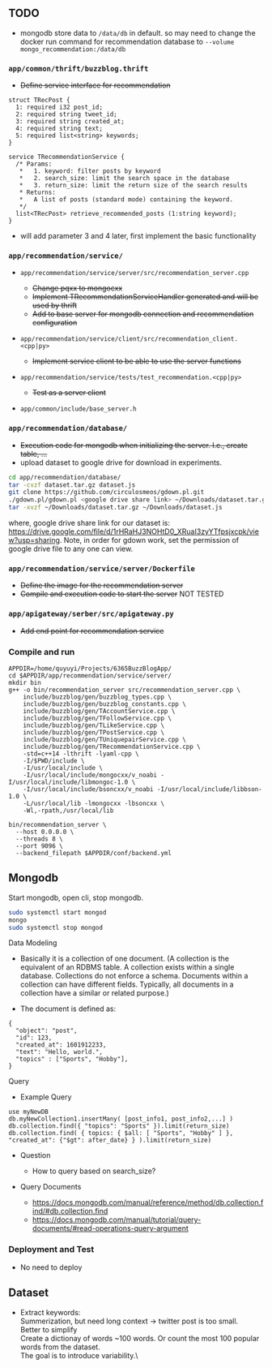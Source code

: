 ## TODO
- mongodb store data to `/data/db` in default. so may need to change the docker run command for recommendation database to `--volume mongo_recommendation:/data/db`

### `app/common/thrift/buzzblog.thrift`
- <s>Define service interface for recommendation</s>
```thrift
struct TRecPost {
  1: required i32 post_id;
  2: required string tweet_id;
  3: required string created_at;
  4: required string text;
  5: required list<string> keywords;
}

service TRecommendationService {
  /* Params:
   *   1. keyword: filter posts by keyword
   *   2. search_size: limit the search space in the database
   *   3. return_size: limit the return size of the search results
   * Returns:
   *   A list of posts (standard mode) containing the keyword.
   */
  list<TRecPost> retrieve_recommended_posts (1:string keyword);
}
```

- will add parameter 3 and 4 later, first implement the basic functionality

### `app/recommendation/service/`
- `app/recommendation/service/server/src/recommendation_server.cpp`
    - <s>Change pqxx to mongocxx</s>
    - <s>Implement TRecommendationServiceHandler generated and will be used by thrift</s>
    - <s>Add to base server for mongodb connection and recommendation configuration</s>

- `app/recommendation/service/client/src/recommendation_client.<cpp|py>`
    - <s>Implement service client to be able to use the server functions</s>

- `app/recommendation/service/tests/test_recommendation.<cpp|py>`
    - <s>Test as a server client</s>

- `app/common/include/base_server.h`

### `app/recommendation/database/`
- <s>Execution code for mongodb when initializing the server. I.e., create table, ...</s>
- upload dataset to google drive for download in experiments.
```bash
cd app/recommendation/database/
tar -cvzf dataset.tar.gz dataset.js
git clone https://github.com/circulosmeos/gdown.pl.git
./gdown.pl/gdown.pl <google drive share link> ~/Downloads/dataset.tar.gz
tar -xvzf ~/Downloads/dataset.tar.gz ~/Downloads/dataset.js
```
where, google drive share link for our dataset is: https://drive.google.com/file/d/1rHRaHJ3NOHtD0_XRuaI3zyYTfpsjxcpk/view?usp=sharing. Note, in order for gdown work, set the permission of google drive file to any one can view.

### `app/recommendation/service/server/Dockerfile`
- <s>Define the image for the recommendation server</s>
- <s>Compile and execution code to start the server</s> NOT TESTED

### `app/apigateway/serber/src/apigateway.py`
- <s>Add end point for recommendation service</s>

### Compile and run
```
APPDIR=/home/quyuyi/Projects/6365BuzzBlogApp/
cd $APPDIR/app/recommendation/service/server/
mkdir bin
g++ -o bin/recommendation_server src/recommendation_server.cpp \
    include/buzzblog/gen/buzzblog_types.cpp \
    include/buzzblog/gen/buzzblog_constants.cpp \
    include/buzzblog/gen/TAccountService.cpp \
    include/buzzblog/gen/TFollowService.cpp \
    include/buzzblog/gen/TLikeService.cpp \
    include/buzzblog/gen/TPostService.cpp \
    include/buzzblog/gen/TUniquepairService.cpp \
    include/buzzblog/gen/TRecommendationService.cpp \
    -std=c++14 -lthrift -lyaml-cpp \
    -I/$PWD/include \
    -I/usr/local/include \
    -I/usr/local/include/mongocxx/v_noabi -I/usr/local/include/libmongoc-1.0 \
    -I/usr/local/include/bsoncxx/v_noabi -I/usr/local/include/libbson-1.0 \
    -L/usr/local/lib -lmongocxx -lbsoncxx \
    -Wl,-rpath,/usr/local/lib

bin/recommendation_server \
  --host 0.0.0.0 \
  --threads 8 \
  --port 9096 \
  --backend_filepath $APPDIR/conf/backend.yml
```


## Mongodb
Start mongodb, open cli, stop mongodb.
```bash
sudo systemctl start mongod
mongo
sudo systemctl stop mongod
```

Data Modeling
- Basically it is a collection of one document. 
(A collection is the equivalent of an RDBMS table. A collection exists within a single database. 
Collections do not enforce a schema. Documents within a collection can have different fields. 
Typically, all documents in a collection have a similar or related purpose.)

- The document is defined as:
```
{
  "object": "post",
  "id": 123,
  "created_at": 1601912233,
  "text": "Hello, world.",
  "topics" : ["Sports", "Hobby"],
}
```

Query
- Example Query
```
use myNewDB
db.myNewCollection1.insertMany( [post_info1, post_info2,...] )
db.collection.find({ "topics": "Sports" }).limit(return_size)
db.collection.find( { topics: { $all: [ "Sports", "Hobby" ] }, "created_at": {"$gt": after_date} } ).limit(return_size)
```

- Question
    - How to query based on search_size?

- Query Documents
    - https://docs.mongodb.com/manual/reference/method/db.collection.find/#db.collection.find
    - https://docs.mongodb.com/manual/tutorial/query-documents/#read-operations-query-argument
  

### Deployment and Test
- No need to deploy 

## Dataset
- Extract keywords:\
Summerization, but need long context -> twitter post is too small.\
Better to simplify\
Create a dictionay of words ~100 words. Or count the most 100 popular words from the dataset.\
The goal is to introduce variability.\

